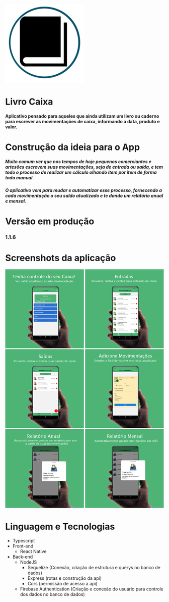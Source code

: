 <div style="text-align: justify;">
  <img src="./src/assets/logo.png" alt="Logo" width="250"/>

  # Livro Caixa
</div>

#### Aplicativo pensado para aqueles que ainda utilizam um livro ou caderno para escrever as movimentações de caixa, informando a data, produto e valor. 

Construção da ideia para o App
===============================

##### Muito comum ver que nos tempos de hoje pequenos comerciantes e artesões escrevem suas movimentações, seja de entrada ou saída, e tem todo o processo de realizar um cálculo olhando item por item de forma toda manual. 
##### O aplicativo vem para mudar e automatizar esse processo, fornecendo a cada movimentação o seu saldo atualizado e te dando um relatório anual e mensal.

Versão em produção
===============================
### 1.1.6

Screenshots da aplicação
==============================
<img src="./app-apresentcao/2-apresentacao-tela1.png" alt="Tela Inicial" width="250"/> <img src="./app-apresentcao/3-apresentacao-entradas.png" alt="Tela de Movimentação Entrada" width="250"/> <img src="./app-apresentcao/4-apresentacao-saidas.png" alt="Tela de Movimentação Saídas" width="250"/>
<img src="./app-apresentcao/5-apresentacao-adicione.png" alt="Tela Adicionar Movimentação" width="250"/> <img src="./app-apresentcao/6-apresentacao-relatorio-anual.png" alt="Relatório Anual" width="250"/> <img src="./app-apresentcao/7-apresentacao-relatorio-mensal.png" alt="Relatório Mensal" width="250"/>

Linguagem e Tecnologias
===============================
  - Typescript
  - Front-end
    - React Native
  - Back-end
    - NodeJS
      - Sequelize (Conexão, criação de estrutura e querys no banco de dados)
      - Express (rotas e construção da api)
      - Cors (permissão de acesso a api)
    - Firebase Authentication (Criação e conexão do usuário para controle dos dados no banco de dados)
